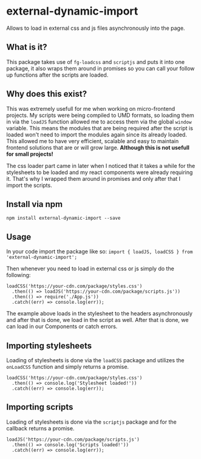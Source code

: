 # external-dynamic-import
Allows to load in external css and js files asynchronously into the page.

## What is it?
This package takes use of `fg-loadcss` and `scriptjs` and puts it into one package, it also wraps them around in promises so you can call your follow up functions after the scripts are loaded.

## Why does this exist?
This was extremely usefull for me when working on micro-frontend projects. My scripts were being compiled to UMD formats, so loading them in via the `loadJS` function allowed me to access them via the global `window` variable. This means the modules that are being required after the script is loaded won't need to import the modules again since its already loaded. This allowed me to have very efficient, scalable and easy to maintain frontend solutions that are or will grow large.  **Although this is not usefull for small projects!**

The css loader part came in later when I noticed that it takes a while for the stylesheets to be loaded and my react components were already requiring it. That's why I wrapped them around in promises and only after that I import the scripts.

## Install via npm
`npm install external-dynamic-import --save`

## Usage
In your code import the package like so:
`import { loadJS, loadCSS } from 'external-dynamic-import';`

Then whenever you need to load in external css or js simply do the following:
```
loadCSS('https://your-cdn.com/package/styles.css')
  .then(() => loadJS('https://your-cdn.com/package/scripts.js'))
  .then(() => require('./App.js'))
  .catch((err) => console.log(err));
```

The example above loads in the stylesheet to the headers asynchronously and after that is done, we load in the script as well. After that is done, we can load in our Components or catch errors.

## Importing stylesheets
Loading of stylesheets is done via the `loadCSS` package and utilizes the `onLoadCSS` function and simply returns a promise.
```
loadCSS('https://your-cdn.com/package/styles.css')
  .then(() => console.log('Stylesheet loaded!'))
  .catch((err) => console.log(err));
```

## Importing scripts
Loading of stylesheets is done via the `scriptjs` package and for the callback returns a promise.
```
loadJS('https://your-cdn.com/package/scripts.js')
  .then(() => console.log('Scripts loaded!'))
  .catch((err) => console.log(err));
```